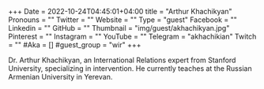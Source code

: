 +++
Date = 2022-10-24T04:45:01+04:00
title = "Arthur Khachikyan"
Pronouns = ""
Twitter = ""
Website = ""
Type = "guest"
Facebook = ""
Linkedin = ""
GitHub = ""
Thumbnail = "img/guest/akhachikyan.jpg"
Pinterest = ""
Instagram = ""
YouTube = ""
Telegram = "akhachikian"
Twitch = ""
#Aka = []
#guest_group = "wir"
+++

Dr. Arthur Khachikyan, an International Relations expert from Stanford University, specializing in intervention. He currently teaches at the Russian Armenian University in Yerevan.
